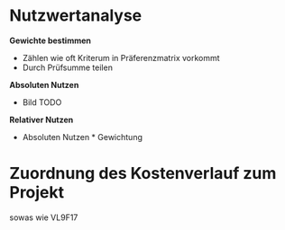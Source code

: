 # Nutzwertanalyse
**Gewichte bestimmen**
- Zählen wie oft Kriterum in Präferenzmatrix vorkommt
- Durch Prüfsumme teilen 

**Absoluten Nutzen**
- Bild TODO

**Relativer Nutzen**
- Absoluten Nutzen * Gewichtung

# Zuordnung des Kostenverlauf zum Projekt
sowas wie
VL9F17


